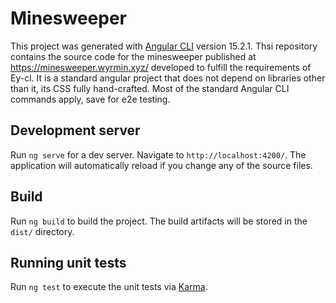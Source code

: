 # Minesweeper

This project was generated with [Angular CLI](https://github.com/angular/angular-cli) version 15.2.1. 
Thsi repository contains the source code for the minesweeper published at https://minesweeper.wyrmin.xyz/ developed to fulfill the requirements of Ey-cl. It is a standard angular project that does not depend on libraries other than it, its CSS fully hand-crafted. Most of the standard Angular CLI commands apply, save for e2e testing.

## Development server

Run `ng serve` for a dev server. Navigate to `http://localhost:4200/`. The application will automatically reload if you change any of the source files.

## Build

Run `ng build` to build the project. The build artifacts will be stored in the `dist/` directory.

## Running unit tests

Run `ng test` to execute the unit tests via [Karma](https://karma-runner.github.io).
